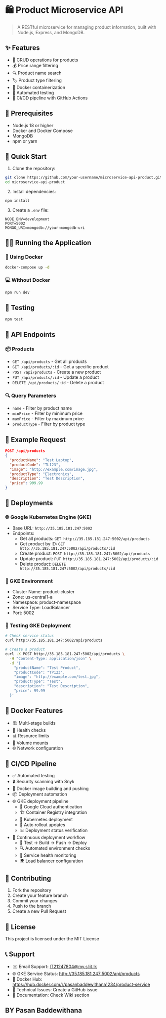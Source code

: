 # 🛍️ Product Microservice API

> A RESTful microservice for managing product information, built with Node.js, Express, and MongoDB.

## ✨ Features

- 📝 CRUD operations for products
- 💰 Price range filtering
- 🔍 Product name search
- 🏷️ Product type filtering
- 🐳 Docker containerization
- 🧪 Automated testing
- 🚀 CI/CD pipeline with GitHub Actions

## 🔧 Prerequisites

- Node.js 18 or higher
- Docker and Docker Compose
- MongoDB
- npm or yarn

## 🚀 Quick Start

1. Clone the repository:
```bash
git clone https://github.com/your-username/microservice-api-product.git
cd microservice-api-product
```

2. Install dependencies:
```bash
npm install
```

3. Create a `.env` file:
```env
NODE_ENV=development
PORT=5002
MONGO_URI=mongodb://your-mongodb-uri
```

## 🏃‍♂️ Running the Application

### 🐳 Using Docker

```bash
docker-compose up -d
```

### 💻 Without Docker

```bash
npm run dev
```

## 🧪 Testing

```bash
npm test
```

## 🔌 API Endpoints

### 📦 Products

- `GET /api/products` - Get all products
- `GET /api/products/:id` - Get a specific product
- `POST /api/products` - Create a new product
- `PUT /api/products/:id` - Update a product
- `DELETE /api/products/:id` - Delete a product

### 🔍 Query Parameters

- `name` - Filter by product name
- `minPrice` - Filter by minimum price
- `maxPrice` - Filter by maximum price
- `productType` - Filter by product type

## 📝 Example Request

```json
POST /api/products
{
  "productName": "Test Laptop",
  "productCode": "TL123",
  "image": "http://example.com/image.jpg",
  "productType": "Electronics",
  "description": "Test Description",
  "price": 999.99
}
```

## 🚀 Deployments

### 🌐 Google Kubernetes Engine (GKE)
- Base URL: `http://35.185.181.247:5002`
- Endpoints:
  - Get all products: `GET http://35.185.181.247:5002/api/products`
  - Get product by ID: `GET http://35.185.181.247:5002/api/products/:id`
  - Create product: `POST http://35.185.181.247:5002/api/products`
  - Update product: `PUT http://35.185.181.247:5002/api/products/:id`
  - Delete product: `DELETE http://35.185.181.247:5002/api/products/:id`

### 🔧 GKE Environment
- Cluster Name: product-cluster
- Zone: us-central1-a
- Namespace: product-namespace
- Service Type: LoadBalancer
- Port: 5002

### 📝 Testing GKE Deployment
```bash
# Check service status
curl http://35.185.181.247:5002/api/products

# Create a product
curl -X POST http://35.185.181.247:5002/api/products \
  -H "Content-Type: application/json" \
  -d '{
    "productName": "Test Product",
    "productCode": "TP123",
    "image": "http://example.com/test.jpg",
    "productType": "Test",
    "description": "Test Description",
    "price": 99.99
  }'
```

## 🐳 Docker Features

- 🏗️ Multi-stage builds
- 💓 Health checks
- 📊 Resource limits
- 💾 Volume mounts
- 🌐 Network configuration

## 🚀 CI/CD Pipeline

- ✅ Automated testing
- 🔒 Security scanning with Snyk
- 🐳 Docker image building and pushing
- 📦 Deployment automation
- 🌐 GKE deployment pipeline
  - 🔑 Google Cloud authentication
  - 🏗️ Container Registry integration
  - 🚀 Kubernetes deployment
  - 🔄 Auto rollout updates
  - 📊 Deployment status verification
- 🔄 Continuous deployment workflow
  - 🧪 Test → Build → Push → Deploy
  - 🔍 Automated environment checks
  - 📡 Service health monitoring
  - 🌍 Load balancer configuration

## 👥 Contributing

1. Fork the repository
2. Create your feature branch
3. Commit your changes
4. Push to the branch
5. Create a new Pull Request

## 📄 License

This project is licensed under the MIT License

## 📞 Support

- ✉️ Email Support: IT21247804@my.sliit.lk
- 🌐 GKE Service Status: http://35.185.181.247:5002/api/products
- 🐳 Docker Hub: https://hub.docker.com/r/pasanbaddewithana1234/product-service
- 🔧 Technical Issues: Create a GitHub issue
- 📝 Documentation: Check Wiki section

## BY Pasan Baddewithana


